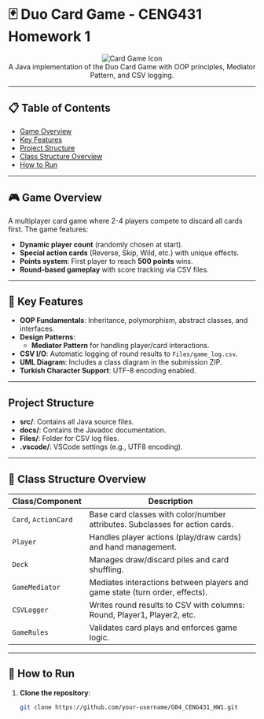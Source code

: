 # 🃏 Duo Card Game - CENG431 Homework 1

<div align="center">
  <img src="https://img.icons8.com/color/96/000000/cards.png" alt="Card Game Icon"/>
  <br/>
  A Java implementation of the Duo Card Game with OOP principles, Mediator Pattern, and CSV logging.
</div>

---

## 📋 Table of Contents
- [Game Overview](#-game-overview)
- [Key Features](#-key-features)
- [Project Structure](#-project-structure)
- [Class Structure Overview](#-class-structure-overview)
- [How to Run](#-how-to-run)

---

## 🎮 Game Overview
A multiplayer card game where 2-4 players compete to discard all cards first. The game features:
- **Dynamic player count** (randomly chosen at start).
- **Special action cards** (Reverse, Skip, Wild, etc.) with unique effects.
- **Points system**: First player to reach **500 points** wins.
- **Round-based gameplay** with score tracking via CSV files.

---

## 🔑 Key Features
- **OOP Fundamentals**: Inheritance, polymorphism, abstract classes, and interfaces.
- **Design Patterns**: 
  - **Mediator Pattern** for handling player/card interactions.
- **CSV I/O**: Automatic logging of round results to `Files/game_log.csv`.
- **UML Diagram**: Includes a class diagram in the submission ZIP.
- **Turkish Character Support**: UTF-8 encoding enabled.

---
## Project Structure
- **src/**: Contains all Java source files.
- **docs/**: Contains the Javadoc documentation.
- **Files/**: Folder for CSV log files.
- **.vscode/**: VSCode settings (e.g., UTF8 encoding).
  
---

## 🧩 Class Structure Overview
| Class/Component          | Description                                                                 |
|--------------------------|-----------------------------------------------------------------------------|
| `Card`, `ActionCard`     | Base card classes with color/number attributes. Subclasses for action cards.|
| `Player`                 | Handles player actions (play/draw cards) and hand management.              |
| `Deck`                   | Manages draw/discard piles and card shuffling.                             |
| `GameMediator`           | Mediates interactions between players and game state (turn order, effects).|
| `CSVLogger`              | Writes round results to CSV with columns: Round, Player1, Player2, etc.    |
| `GameRules`              | Validates card plays and enforces game logic.                              |

---

## 🚀 How to Run
1. **Clone the repository**:
   ```bash
   git clone https://github.com/your-username/G04_CENG431_HW1.git

